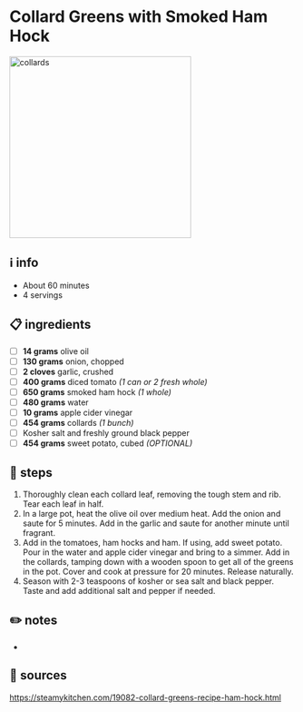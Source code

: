 # Collard Greens with Smoked Ham Hock
<img src="https://steamykitchen.com/wp-content/uploads/2011/10/collard-greens-recipe-57401.jpg" alt="collards" width="320"/>  

## ℹ️ info
* About 60 minutes  
* 4 servings  

## 📋 ingredients
- [ ] **14	grams**	olive oil
- [ ] **130	grams**	onion, chopped
- [ ] **2	cloves**	garlic, crushed
- [ ] **400	grams**	diced tomato *(1 can or 2 fresh whole)*
- [ ] **650	grams**	smoked ham hock *(1 whole)*
- [ ] **480	grams**	water
- [ ] **10	grams**	apple cider vinegar
- [ ] **454	grams**	collards *(1 bunch)*
- [ ] Kosher salt and freshly ground black pepper
- [ ] **454	grams**	sweet potato, cubed *(OPTIONAL)*

## 🔪 steps
1. Thoroughly clean each collard leaf, removing the tough stem and rib. Tear each leaf in half.
2. In a large pot, heat the olive oil over medium heat. Add the onion and saute for 5 minutes. Add in the garlic and saute for another minute until fragrant.
3. Add in the tomatoes, ham hocks and ham. If using, add sweet potato. Pour in the water and apple cider vinegar and bring to a simmer. Add in the collards, tamping down with a wooden spoon to get all of the greens in the pot. Cover and cook at pressure for 20 minutes. Release naturally.
4. Season with 2-3 teaspoons of kosher or sea salt and black pepper. Taste and add additional salt and pepper if needed. 

## ✏️ notes
* 

## 🔗 sources
https://steamykitchen.com/19082-collard-greens-recipe-ham-hock.html  
